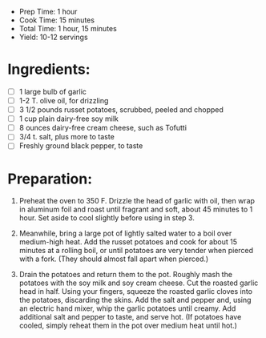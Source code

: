 - Prep Time: 1 hour
- Cook Time: 15 minutes
- Total Time: 1 hour, 15 minutes
- Yield: 10-12 servings

# Ingredients:
- [ ] 1 large bulb of garlic
- [ ] 1-2 T. olive oil, for drizzling
- [ ] 3 1/2 pounds russet potatoes, scrubbed, peeled and chopped
- [ ] 1 cup plain dairy-free soy milk
- [ ] 8 ounces dairy-free cream cheese, such as Tofutti
- [ ] 3/4 t. salt, plus more to taste
- [ ] Freshly ground black pepper, to taste

# Preparation:
1. Preheat the oven to 350 F. Drizzle the head of garlic with oil, then wrap in aluminum foil and roast until fragrant and soft, about 45 minutes to 1 hour. Set aside to cool slightly before using in step 3.

2. Meanwhile, bring a large pot of lightly salted water to a boil over medium-high heat. Add the russet potatoes and cook for about 15 minutes at a rolling boil, or until potatoes are very tender when pierced with a fork. (They should almost fall apart when pierced.)

3. Drain the potatoes and return them to the pot. Roughly mash the potatoes with the soy milk and soy cream cheese. Cut the roasted garlic head in half. Using your fingers, squeeze the roasted garlic cloves into the potatoes, discarding the skins. Add the salt and pepper and, using an electric hand mixer, whip the garlic potatoes until creamy. Add additional salt and pepper to taste, and serve hot. (If potatoes have cooled, simply reheat them in the pot over medium heat until hot.)
